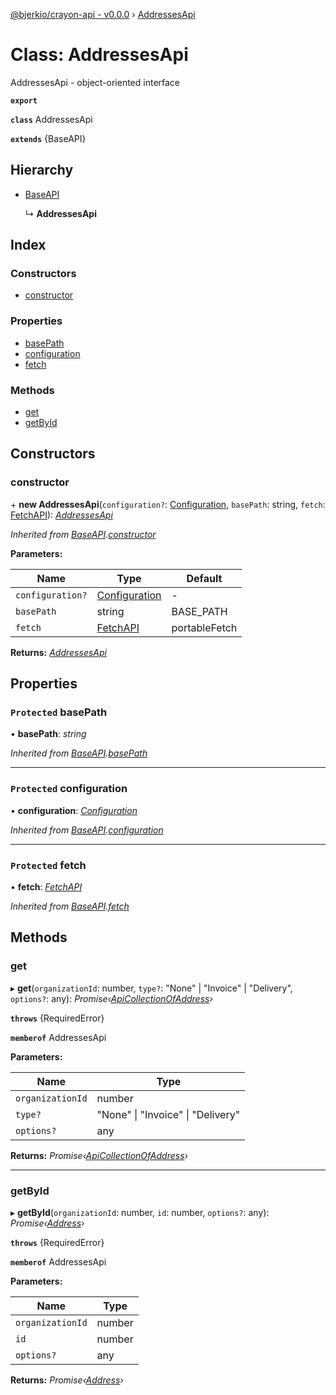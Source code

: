 [@bjerkio/crayon-api - v0.0.0](../README.md) › [AddressesApi](addressesapi.md)

# Class: AddressesApi

AddressesApi - object-oriented interface

**`export`** 

**`class`** AddressesApi

**`extends`** {BaseAPI}

## Hierarchy

* [BaseAPI](baseapi.md)

  ↳ **AddressesApi**

## Index

### Constructors

* [constructor](addressesapi.md#constructor)

### Properties

* [basePath](addressesapi.md#protected-basepath)
* [configuration](addressesapi.md#protected-configuration)
* [fetch](addressesapi.md#protected-fetch)

### Methods

* [get](addressesapi.md#get)
* [getById](addressesapi.md#getbyid)

## Constructors

###  constructor

\+ **new AddressesApi**(`configuration?`: [Configuration](configuration.md), `basePath`: string, `fetch`: [FetchAPI](../interfaces/fetchapi.md)): *[AddressesApi](addressesapi.md)*

*Inherited from [BaseAPI](baseapi.md).[constructor](baseapi.md#constructor)*

**Parameters:**

Name | Type | Default |
------ | ------ | ------ |
`configuration?` | [Configuration](configuration.md) | - |
`basePath` | string |  BASE_PATH |
`fetch` | [FetchAPI](../interfaces/fetchapi.md) |  portableFetch |

**Returns:** *[AddressesApi](addressesapi.md)*

## Properties

### `Protected` basePath

• **basePath**: *string*

*Inherited from [BaseAPI](baseapi.md).[basePath](baseapi.md#protected-basepath)*

___

### `Protected` configuration

• **configuration**: *[Configuration](configuration.md)*

*Inherited from [BaseAPI](baseapi.md).[configuration](baseapi.md#protected-configuration)*

___

### `Protected` fetch

• **fetch**: *[FetchAPI](../interfaces/fetchapi.md)*

*Inherited from [BaseAPI](baseapi.md).[fetch](baseapi.md#protected-fetch)*

## Methods

###  get

▸ **get**(`organizationId`: number, `type?`: "None" | "Invoice" | "Delivery", `options?`: any): *Promise‹[ApiCollectionOfAddress](../interfaces/apicollectionofaddress.md)›*

**`throws`** {RequiredError}

**`memberof`** AddressesApi

**Parameters:**

Name | Type |
------ | ------ |
`organizationId` | number |
`type?` | "None" &#124; "Invoice" &#124; "Delivery" |
`options?` | any |

**Returns:** *Promise‹[ApiCollectionOfAddress](../interfaces/apicollectionofaddress.md)›*

___

###  getById

▸ **getById**(`organizationId`: number, `id`: number, `options?`: any): *Promise‹[Address](../modules/address.md)›*

**`throws`** {RequiredError}

**`memberof`** AddressesApi

**Parameters:**

Name | Type |
------ | ------ |
`organizationId` | number |
`id` | number |
`options?` | any |

**Returns:** *Promise‹[Address](../modules/address.md)›*
